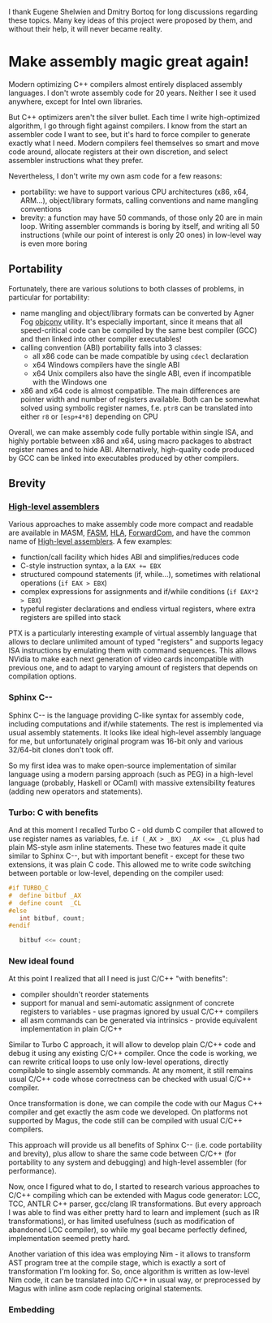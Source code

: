 I thank Eugene Shelwien and Dmitry Bortoq for long discussions regarding these topics. Many key ideas of this project were proposed by them, and without their help, it will never became reality.


# Make assembly magic great again!

Modern optimizing C++ compilers almost entirely displaced assembly languages. I don't wrote assembly code for 20 years. Neither I see it used anywhere, except for Intel own libraries.

But C++ optimizers aren't the silver bullet. Each time I write high-optimized algorithm, I go through fight against compilers. I know from the start an assembler code I want to see, but it's hard to force compiler to generate exactly what I need. Modern compilers feel themselves so smart and move code around, allocate registers at their own discretion, and select assembler instructions what they prefer.

Nevertheless, I don't write my own asm code for a few reasons:
- portability: we have to support various CPU architectures (x86, x64, ARM...), object/library formats, calling conventions and name mangling conventions
- brevity: a function may have 50 commands, of those only 20 are in main loop. Writing assembler commands is boring by itself, and writing all 50 instructions (while our point of interest is only 20 ones) in low-level way is even more boring


## Portability

Fortunately, there are various solutions to both classes of problems, in particular for portability:
- name mangling and object/library formats can be converted by Agner Fog [objconv] utility. It's especially important, since it means that all speed-critical code can be compiled by the same best compiler (GCC) and then linked into other compiler executables!
- calling convention (ABI) portability falls into 3 classes:
  - all x86 code can be made compatible by using `cdecl` declaration
  - x64 Windows compilers have the single ABI
  - x64 Unix compilers also have the single ABI, even if incompatible with the Windows one
- x86 and x64 code is almost compatible. The main differences are pointer width and number of registers available. Both can be somewhat solved using symbolic register names, f.e. `ptr8` can be translated into either `r8` or `[esp+4*8]` depending on CPU

Overall, we can make assembly code fully portable within single ISA, and highly portable between x86 and x64, using macro packages to abstract register names and to hide ABI. Alternatively, high-quality code produced by GCC can be linked into executables produced by other compilers.


## Brevity

### [High-level assemblers]

Various approaches to make assembly code more compact and readable are available in MASM, [FASM], [HLA], [ForwardCom], and have the common name of [High-level assemblers]. A few examples:
- function/call facility which hides ABI and simplifies/reduces code
- C-style instruction syntax, a la `EAX += EBX`
- structured compound statements (if, while...), sometimes with relational operations (`if EAX > EBX`)
- complex expressions for assignments and if/while conditions (`if EAX*2 > EBX`)
- typeful register declarations and endless virtual registers, where extra registers are spilled into stack

PTX is a particularly interesting example of virtual assembly language that allows to declare unlimited amount of typed "registers" and supports legacy ISA instructions by emulating them with command sequences. This allows NVidia to make each next generation of video cards incompatible with previous one, and to adapt to varying amount of registers that depends on compilation options.


### Sphinx C--

Sphinx C-- is the language providing C-like syntax for assembly code, including computations and if/while statements. The rest is implemented via usual assembly statements. It looks like ideal high-level assembly language for me, but unfortunately original program was 16-bit only and various 32/64-bit clones don't took off.

So my first idea was to make open-source implementation of similar language using a modern parsing approach (such as PEG) in a high-level language (probably, Haskell or OCaml) with massive extensibility features (adding new operators and statements).


### Turbo: C with benefits

And at this moment I recalled Turbo C - old dumb C compiler that allowed to use register names as variables, f.e. `if (_AX > _BX)  _AX <<= _CL` plus had plain MS-style asm inline statements. These two features made it quite similar to Sphinx C--, but with important benefit - except for these two extensions, it was plain C code. This allowed me to write code switching between portable or low-level, depending on the compiler used:

```C
#if TURBO_C
#  define bitbuf _AX
#  define count  _CL
#else
   int bitbuf, count;
#endif

   bitbuf <<= count;
```

### New ideal found

At this point I realized that all I need is just C/C++ "with benefits":
- compiler shouldn't reorder statements
- support for manual and semi-automatic assignment of concrete registers to variables - use pragmas ignored by usual C/C++ compilers
- all asm commands can be generated via intrinsics - provide equivalent implementation in plain C/C++

Similar to Turbo C approach, it will allow to develop plain C/C++ code and debug it using any existing C/C++ compiler. Once the code is working, we can rewrite critical loops to use only low-level operations, directly compilable to single assembly commands. At any moment, it still remains usual C/C++ code whose correctness can be checked with usual C/C++ compiler.

Once transformation is done, we can compile the code with our Magus C++ compiler and get exactly the asm code we developed. On platforms not supported by Magus, the code still can be compiled with usual C/C++ compilers.

This approach will provide us all benefits of Sphinx C-- (i.e. code portability and brevity), plus allow to share the same code between C/C++ (for portability to any system and debugging) and high-level assembler (for performance).

Now, once I figured what to do, I started to research various approaches to C/C++ compiling which can be extended with Magus code generator: LCC, TCC, ANTLR C++ parser, gcc/clang IR transformations. But every approach I was able to find was either pretty hard to learn and implement (such as IR transformations), or has limited usefulness (such as modification of abandoned LCC compiler), so while my goal became perfectly defined, implementation seemed pretty hard.

Another variation of this idea was employing Nim - it allows to transform AST program tree at the compile stage, which is exactly a sort of transformation I'm looking for. So, once algorithm is written as low-level Nim code, it can be translated into C/C++ in usual way, or preprocessed by Magus with inline asm code replacing original statements.


### Embedding
















[objconv]: http://www.agner.org/optimize/#objconv
[FASM]: https://en.wikipedia.org/wiki/FASM
[HLA]: https://en.wikipedia.org/wiki/High_Level_Assembly
[ForwardCom]: https://github.com/ForwardCom/code-examples
[High-level assemblers]: https://en.wikipedia.org/wiki/High-level_assembler
